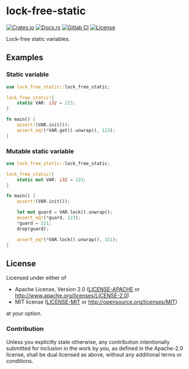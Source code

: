 # lock-free-static

[![Crates.io][crates_badge]][crates]
[![Docs.rs][docs_badge]][docs]
[![Gitlab CI][gitlab_badge]][gitlab]
[![License][license_badge]][license]

[crates_badge]: https://img.shields.io/crates/v/lock-free-static.svg
[docs_badge]: https://docs.rs/lock-free-static/badge.svg
[gitlab_badge]: https://gitlab.com/agerasev/lock-free-static/badges/master/pipeline.svg
[license_badge]: https://img.shields.io/crates/l/lock-free-static.svg

[crates]: https://crates.io/crates/lock-free-static
[docs]: https://docs.rs/lock-free-static
[gitlab]: https://gitlab.com/agerasev/lock-free-static/-/pipelines?scope=branches&ref=master
[license]: #license

Lock-free static variables.

## Examples

### Static variable

```rust
use lock_free_static::lock_free_static;

lock_free_static!{
    static VAR: i32 = 123;
}

fn main() {
    assert!(VAR.init());
    assert_eq!(*VAR.get().unwrap(), 123);
}
```

### Mutable static variable

```rust
use lock_free_static::lock_free_static;

lock_free_static!{
    static mut VAR: i32 = 123;
}

fn main() {
    assert!(VAR.init());

    let mut guard = VAR.lock().unwrap();
    assert_eq!(*guard, 123);
    *guard = 321;
    drop(guard);

    assert_eq!(*VAR.lock().unwrap(), 321);
}
```

## License

Licensed under either of

 * Apache License, Version 2.0 ([LICENSE-APACHE](LICENSE-APACHE) or http://www.apache.org/licenses/LICENSE-2.0)
 * MIT license ([LICENSE-MIT](LICENSE-MIT) or http://opensource.org/licenses/MIT)

at your option.

### Contribution

Unless you explicitly state otherwise, any contribution intentionally submitted
for inclusion in the work by you, as defined in the Apache-2.0 license, shall be dual licensed as above, without any
additional terms or conditions.

